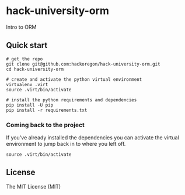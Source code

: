 # hack-university-orm
Intro to ORM


## Quick start

```console
# get the repo
git clone git@github.com:hackoregon/hack-university-orm.git
cd hack-university-orm

# create and activate the python virtual environment 
virtualenv .virt
source .virt/bin/activate

# install the python requirements and dependencies
pip install -U pip
pip install -r requirements.txt
```

### Coming back to the project
If you've already installed the dependencies you can activate the virtual environment to jump back in to where you left off.

```console
source .virt/bin/activate
```


## License
The MIT License (MIT)
